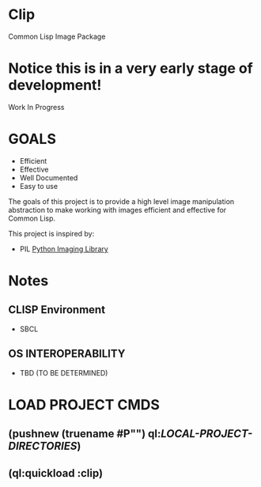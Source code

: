 # Clip
Common Lisp Image Package

# Notice this is in a very early stage of development!
Work In Progress

# GOALS
- Efficient
- Effective
- Well Documented
- Easy to use

The goals of this project is to provide a high level image manipulation abstraction to make working with images efficient and effective for Common Lisp.

This project is inspired by:
- PIL [Python Imaging Library](https://pillow.readthedocs.io/en/stable/)

# Notes
## CLISP Environment
- SBCL
## OS INTEROPERABILITY
- TBD (TO BE DETERMINED)


# LOAD PROJECT CMDS
## (pushnew (truename #P"<PATH TO PROJECT>") ql:*LOCAL-PROJECT-DIRECTORIES*)
## (ql:quickload :clip)